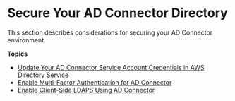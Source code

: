 # Secure Your AD Connector Directory<a name="ad_connector_security"></a>

This section describes considerations for securing your AD Connector environment\.

**Topics**
+ [Update Your AD Connector Service Account Credentials in AWS Directory Service](ad_connector_update_creds.md)
+ [Enable Multi\-Factor Authentication for AD Connector](ad_connector_mfa.md)
+ [Enable Client\-Side LDAPS Using AD Connector](ad_connector_ldap_client_side.md)